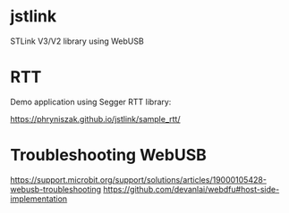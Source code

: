 # jstlink
STLink V3/V2 library using WebUSB

# RTT
Demo application using Segger RTT library:

https://phryniszak.github.io/jstlink/sample_rtt/

# Troubleshooting WebUSB
https://support.microbit.org/support/solutions/articles/19000105428-webusb-troubleshooting
https://github.com/devanlai/webdfu#host-side-implementation
